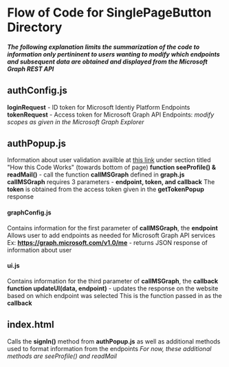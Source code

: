# Flow of Code for SinglePageButton Directory
##### The following explanation limits the summarization of the code to information only pertininent to users wanting to modify which endpoints and subsequent data are obtained and displayed from the Microsoft Graph REST API
## authConfig.js
**loginRequest** - ID token for Microsoft Identiy Platform Endpoints
**tokenRequest** - Access token for Microsoft Graph API Endpoints: *modify scopes as given in the Microsoft Graph Explorer*

## authPopup.js
Information about user validation availble at [this link](https://docs.microsoft.com/en-us/azure/active-directory/develop/tutorial-v2-javascript-auth-code) under section titled "How this Code Works" (towards bottom of page)
**function seeProfile() & readMail()**  - call the function **callMSGraph** defined in **graph.js**
**callMSGraph** requires 3 parameters -  **endpoint, token, and callback**
The **token** is obtained from the access token given in the **getTokenPopup** response 

#### graphConfig.js
Contains information for the first parameter of **callMSGraph**, the **endpoint**
Allows user to add endpoints as needed for Microsoft Graph API services
Ex: **https://graph.microsoft.com/v1.0/me** - returns JSON response of information about user 

#### ui.js
Contains information for the third parameter of **callMSGraph**, the **callback**
**function updateUI(data, endpoint)** - updates the response on the website based on which endpoint was selected
This is the function passed in as the **callback**

## index.html
Calls the **signIn()** method from **authPopup.js** as well as additional methods used to format information from the endpoints 
    *For now, these additional methods are seeProfile() and readMail*


